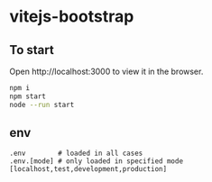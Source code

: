 # vitejs-bootstrap

## To start

Open http://localhost:3000 to view it in the browser.

```bash
npm i
npm start
node --run start
```

## env
```.env
.env        # loaded in all cases
.env.[mode] # only loaded in specified mode [localhost,test,development,production]
```
